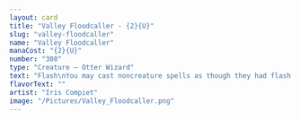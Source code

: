 ```yaml
---
layout: card
title: "Valley Floodcaller - {2}{U}"
slug: "valley-floodcaller"
name: "Valley Floodcaller"
manaCost: "{2}{U}"
number: "308"
type: "Creature — Otter Wizard"
text: "Flash\nYou may cast noncreature spells as though they had flash.\nWhenever you cast a noncreature spell, Birds, Frogs, Otters, and Rats you control get +1/+1 until end of turn. Untap them."
flavorText: ""
artist: "Iris Compiet"
image: "/Pictures/Valley_Floodcaller.png"
---
```


